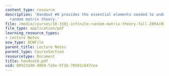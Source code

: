 ```yaml
---
content_type: resource
description: 'Handout #6 provides the essential elements needed to understand finite
  random matrix theory.'
file: /media/courses/18-338j-infinite-random-matrix-theory-fall-2004/80923a904069fa5e5f1b78581cb47cea_handout6.pdf
file_type: application/pdf
learning_resource_types:
- Lecture Notes
ocw_type: OCWFile
parent_title: Lecture Notes
parent_type: CourseSection
resourcetype: Document
title: handout6.pdf
uid: 80923a90-4069-fa5e-5f1b-78581cb47cea
---
```

